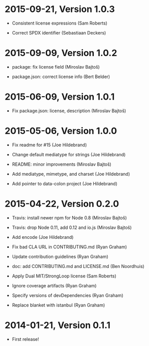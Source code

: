 2015-09-21, Version 1.0.3
=========================

 * Consistent license expressions (Sam Roberts)

 * Correct SPDX identifier (Sebastiaan Deckers)


2015-09-09, Version 1.0.2
=========================

 * package: fix license field (Miroslav Bajtoš)

 * package.json: correct license info (Bert Belder)


2015-06-09, Version 1.0.1
=========================

 * Fix package.json: license, description (Miroslav Bajtoš)


2015-05-06, Version 1.0.0
=========================

 * Fix readme for #15 (Joe Hildebrand)

 * Change default mediatype for strings (Joe Hildebrand)

 * README: minor improvements (Miroslav Bajtoš)

 * Add mediatype, mimetype, and charset (Joe Hildebrand)

 * Add pointer to data-colon project (Joe Hildebrand)


2015-04-22, Version 0.2.0
=========================

 * Travis: install newer npm for Node 0.8 (Miroslav Bajtoš)

 * Travis: drop Node 0.11, add 0.12 and io.js (Miroslav Bajtoš)

 * Add encode (Joe Hildebrand)

 * Fix bad CLA URL in CONTRIBUTING.md (Ryan Graham)

 * Update contribution guidelines (Ryan Graham)

 * doc: add CONTRIBUTING.md and LICENSE.md (Ben Noordhuis)

 * Apply Dual MIT/StrongLoop license (Sam Roberts)

 * Ignore coverage artifacts (Ryan Graham)

 * Specify versions of devDependencies (Ryan Graham)

 * Replace blanket with istanbul (Ryan Graham)


2014-01-21, Version 0.1.1
=========================

 * First release!

